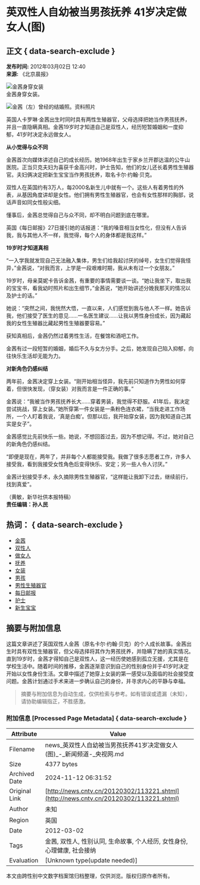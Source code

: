# 英双性人自幼被当男孩抚养 41岁决定做女人(图)

## 正文 { data-search-exclude }


**发布时间:** 2012年03月02日 12:40  
**来源:** 《北京晨报》  

![金茜身穿女装](http://www.people.com.cn/mediafile/pic/20120229/39/10330653020587537871.jpg)  
金茜身穿女装。

![金茜（左）曾经的结婚照。资料照片](http://www.people.com.cn/mediafile/pic/20120229/82/11526165025102176798.jpg)

英国人卡罗琳·金茜出生时同时具有两性生殖器官，父母选择把她当作男孩抚养，并且一直隐瞒真相。金茜19岁时才知道自己是双性人，经历短暂婚姻和一度抑郁，41岁时决定永远做女人。

**从小觉得与众不同**

金茜首次向媒体讲述自己的成长经历。她1968年出生于家乡兰开郡达温的公牛山医院。正当贝克夫妇为喜获千金高兴时，护士告知，他们的女儿还长着男性生殖器官。夫妇俩决定把新生宝宝当作男孩抚养，取名卡尔·约翰·贝克。

双性人在英国约有3万人，每2000名新生儿中就有一个。这些人有着男性的外表，从基因角度讲却是女性。他们拥有男性生殖器官，也会有女性那样的胸部，说话声音如同女性般尖细。

懂事后，金茜总觉得自己与众不同，却不明白问题到底在哪里。

英国《每日邮报》27日援引她的话报道：“我的嗓音相当女性化，但没有人告诉我，我与其他人不一样，我觉得，每个人的身体都是我这样。”

**19岁时才知道真相**

“一入学我就发现自己无法融入集体，男生们给我起讨厌的绰号，女生们觉得我怪异，”金茜说，“对我而言，上学是一段艰难时期，我从未有过一个女朋友。”

19岁时，母亲莫妮卡告诉金茜，有重要的事情需要谈一谈。“她让我坐下，取出我的宝宝书，看我幼时照片和出生细节，”金茜说，“她开始讲述分娩我那天的情况以及护士的话。”

她说：“突然之间，我恍然大悟，一直以来，人们感觉到我与他人不一样。她告诉我，他们接受了医生的意见……一名医生建议……让我以男性身份成长，因为藏起我的女性生殖器比藏起男性生殖器要容易。”

获知真相后，金茜仍然过着男性生活，在餐馆和酒吧工作。

金茜有过一段短暂的婚姻，婚后不久与女方分手。之后，她发现自己陷入抑郁，向往快乐生活却无能为力。

**对新角色仍感纠结**

两年前，金茜决定穿上女装。“刚开始相当怪异，我先前只知道作为男性如何穿着，但很快发现，（穿女装）对我而言是一件正确的事。”

金茜说：“我被当作男孩抚养长大……穿着男装，我觉得不舒服。41年后，我决定尝试挑战，穿上女装。”她所穿第一件女装是一条粉色连衣裙，“当我走进工作场所，一个人盯着我说，‘真是白痴’。但那以后，我开始穿女装，因为我知道自己其实是女子”。

金茜感觉比先前快乐一些。她说，不想回首过去，因为不想记得。不过，她对自己的新角色仍感纠结。

“即便是现在，两年了，并非每个人都能接受我。我做了很多志愿者工作，许多人接受我，看到我接受女性角色后变得快乐、安定；另一些人令人讨厌。”

金茜计划接受手术，永久摘除男性生殖器官，“这样能让我卸下过去，继续前行，找到真爱”。

（黄敏，新华社供本报特稿）  
**责任编辑：孙人民**

## 热词： { data-search-exclude }

- [金茜](http://so.cntv.cn/search.php?qtext=金茜&sid=0000&pid=0000)
- [双性人](http://so.cntv.cn/search.php?qtext=双性人&sid=0000&pid=0000)
- [做女人](http://so.cntv.cn/search.php?qtext=做女人&sid=0000&pid=0000)
- [抚养](http://so.cntv.cn/search.php?qtext=抚养&sid=0000&pid=0000)
- [女装](http://so.cntv.cn/search.php?qtext=女装&sid=0000&pid=0000)
- [男孩](http://so.cntv.cn/search.php?qtext=男孩&sid=0000&pid=0000)
- [男性生殖器官](http://so.cntv.cn/search.php?qtext=男性生殖器官&sid=0000&pid=0000)
- [每日邮报](http://so.cntv.cn/search.php?qtext=每日邮报&sid=0000&pid=0000)
- [护士](http://so.cntv.cn/search.php?qtext=护士&sid=0000&pid=0000)
- [新生宝宝](http://so.cntv.cn/search.php?qtext=新生宝宝&sid=0000&pid=0000)
<!-- tcd_original_link http://news.cntv.cn/20120302/113221.shtml -->
## 摘要与附加信息

<!-- tcd_abstract -->
这篇文章讲述了英国双性人金茜（原名卡尔·约翰·贝克）的个人成长故事。金茜出生时具有双性生殖器官，但父母选择将其作为男孩抚养，并隐瞒了她的真实情况。直到19岁时，金茜才得知自己是双性人，这一经历使她感到孤立无援，尤其是在学校生活中。随着时间的推移，金茜逐渐意识到自己的性别身份并于41岁时决定开始以女性身份生活。文章中描述了她穿上女装的第一感受以及面临的社会接受度问题。金茜计划通过手术来进一步确认自己的身份，并寻求内心的平静与幸福。
<!-- tcd_abstract_end -->

> 摘要与附加信息为自动生成，仅供检索与参考。如有错误或遗漏（未知），请协助编辑指正，不胜感激。

### 附加信息 [Processed Page Metadata] { data-search-exclude }

| Attribute       | Value                                  |
|-----------------|----------------------------------------|
| Filename        | news_英双性人自幼被当男孩抚养41岁决定做女人(图)_-_新闻频道-_央视网.md                             |
| Size            | 4377 bytes                           |
| Archived Date   | 2024-11-12 06:31:52                             |
| Original Link   | [http://news.cntv.cn/20120302/113221.shtml](http://news.cntv.cn/20120302/113221.shtml)                       |
| Author          | 未知                               |
| Region          | 英国                               |
| Date            | 2012-03-02                                 |
| Tags            | 金茜, 双性人, 性别认同, 生命故事, 个人经历, 女性身份, 心理健康, 社会接纳                                 |
| Evaluation            | [Unknown type(update needed)]                                 |
<!-- tcd_table_end -->

本文由跨性别中文数字档案馆归档整理，仅供浏览。版权归原作者所有。

